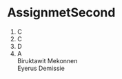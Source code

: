 # AssignmetSecond

1. C <br>
2. C <br>
3. D<br>
4. A<br>
Biruktawit Mekonnen<br>
Eyerus Demissie<br>
